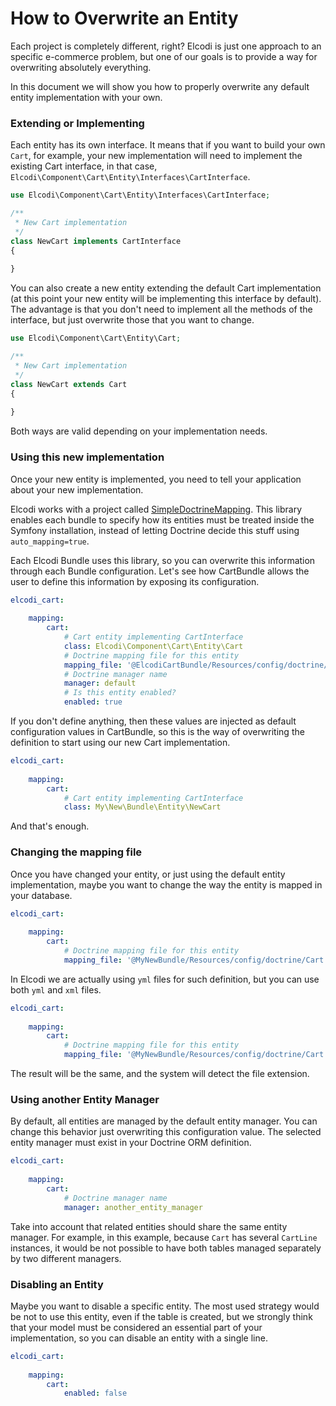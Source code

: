 How to Overwrite an Entity
==========================

Each project is completely different, right? Elcodi is just one approach to an
specific e-commerce problem, but one of our goals is to provide a way for
overwriting absolutely everything.

In this document we will show you how to properly overwrite any default entity
implementation with your own.

### Extending or Implementing

Each entity has its own interface. It means that if you want to build your own
`Cart`, for example, your new implementation will need to implement the existing
Cart interface, in that case, 
`Elcodi\Component\Cart\Entity\Interfaces\CartInterface`.

``` php
use Elcodi\Component\Cart\Entity\Interfaces\CartInterface;

/**
 * New Cart implementation
 */
class NewCart implements CartInterface
{
    
}    
```

You can also create a new entity extending the default Cart implementation (at this point
your new entity will be implementing this interface by default). The advantage is
that you don't need to implement all the methods of the interface, but just overwrite
those that you want to change.

``` php
use Elcodi\Component\Cart\Entity\Cart;

/**
 * New Cart implementation
 */
class NewCart extends Cart
{
    
}    
```

Both ways are valid depending on your implementation needs.

### Using this new implementation

Once your new entity is implemented, you need to tell your application
about your new implementation.

Elcodi works with a project called 
[SimpleDoctrineMapping](https://github.com/mmoreram/SimpleDoctrineMapping). This
library enables each bundle to specify how its entities must be treated inside
the Symfony installation, instead of letting Doctrine decide this stuff using 
`auto_mapping=true`.

Each Elcodi Bundle uses this library, so you can overwrite this information 
through each Bundle configuration. Let's see how CartBundle allows the user to
define this information by exposing its configuration.

``` yaml
elcodi_cart:
    
    mapping:
        cart:
            # Cart entity implementing CartInterface
            class: Elcodi\Component\Cart\Entity\Cart
            # Doctrine mapping file for this entity
            mapping_file: '@ElcodiCartBundle/Resources/config/doctrine/Cart.orm.yml'
            # Doctrine manager name
            manager: default
            # Is this entity enabled?
            enabled: true
```

If you don't define anything, then these values are injected as default 
configuration values in CartBundle, so this is the way of overwriting the 
definition to start using our new Cart implementation.

``` yaml
elcodi_cart:
    
    mapping:
        cart:
            # Cart entity implementing CartInterface
            class: My\New\Bundle\Entity\NewCart
```

And that's enough.

### Changing the mapping file

Once you have changed your entity, or just using the default entity 
implementation, maybe you want to change the way the entity is mapped in your
database.

``` yaml
elcodi_cart:
    
    mapping:
        cart:
            # Doctrine mapping file for this entity
            mapping_file: '@MyNewBundle/Resources/config/doctrine/Cart.orm.yml'
```

In Elcodi we are actually using `yml` files for such definition, but you can use
both `yml` and `xml` files.

``` yaml
elcodi_cart:
    
    mapping:
        cart:
            # Doctrine mapping file for this entity
            mapping_file: '@MyNewBundle/Resources/config/doctrine/Cart.orm.xml'
```

The result will be the same, and the system will detect the file extension.

### Using another Entity Manager

By default, all entities are managed by the default entity manager. You can 
change this behavior just overwriting this configuration value. The selected entity
manager must exist in your Doctrine ORM definition.

``` yaml
elcodi_cart:
    
    mapping:
        cart:
            # Doctrine manager name
            manager: another_entity_manager
```

Take into account that related entities should share the same entity manager. For
example, in this example, because `Cart` has several `CartLine` instances, it
would be not possible to have both tables managed separately by two different
managers.

### Disabling an Entity

Maybe you want to disable a specific entity. The most used strategy would be not
to use this entity, even if the table is created, but we strongly think that 
your model must be considered an essential part of your implementation, so you 
can disable an entity with a single line.

``` yaml
elcodi_cart:
    
    mapping:
        cart:
            enabled: false
```